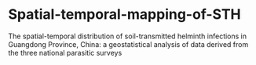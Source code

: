 # Spatial-temporal-mapping-of-STH
The spatial-temporal distribution of soil-transmitted helminth infections in Guangdong Province, China: a geostatistical analysis of data derived from the three national parasitic surveys

